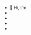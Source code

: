 - 👋 Hi, I’m 
- 
- 
- 
- 

<!---
Fanternphobia/Fanternphobia is a ✨ special ✨ repository because its `README.md` (this file) appears on your GitHub profile.
You can click the Preview link to take a look at your changes.
--->
